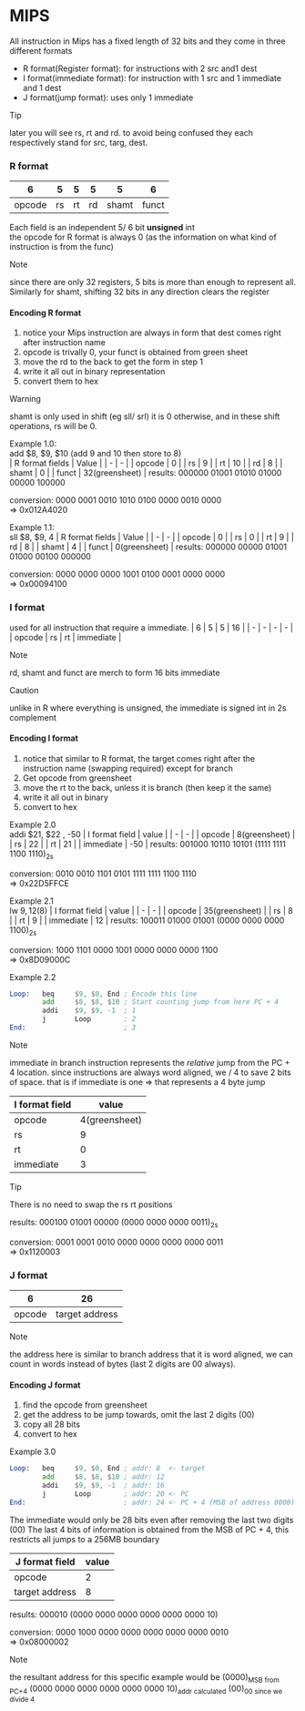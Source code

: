 # MIPS
All instruction in Mips has a fixed length of 32 bits
and they come in three different formats
* R format(Register format): for instructions with 2 src and1 dest
* I format(immediate format): for instruction with 1 src and 1 immediate and 1 dest
* J format(jump format): uses only 1 immediate 

> [!TIP]
> later you will see rs, rt and rd. to avoid being confused
> they each respectively stand for src, targ, dest.

### R format
| 6 | 5 | 5 | 5 | 5 | 6 |
| - | - | - | - | - | - | 
| opcode | rs | rt | rd | shamt | funct | 

Each field is an independent 5/ 6 bit **unsigned** int  <br>
the opcode for R format is always 0 (as the information on
what kind of instruction is from the func)

> [!Note]
> since there are only 32 registers, 5 bits is more than
> enough to represent all. Similarly for shamt, shifting
> 32 bits in any direction clears the register

#### Encoding R format 
1. notice your Mips instruction are always in form that
dest comes right after instruction name
2. opcode is trivally 0, your funct is obtained from green sheet
3. move the rd to the back to get the form in step 1 
4. write it all out in binary representation
5. convert them to hex

> [!WARNING]
> shamt is only used in shift (eg sll/ srl) it is 0
> otherwise, and in these
> shift operations, rs will be 0.

Example 1.0: <br>
add $8, $9, $10 (add 9 and 10 then store to 8) <br>
| R format fields | Value | 
| - | - | 
| opcode | 0 | 
| rs | 9 | 
| rt | 10 | 
| rd | 8 | 
| shamt | 0 | 
| funct | 32(greensheet) |
results: 000000 01001 01010 01000 00000 100000 <br>

conversion: 0000 0001 0010 1010 0100 0000 0010 0000 <br>
=> 0x012A4020 <br>

Example 1.1: <br>
sll $8, $9, 4
| R format fields | Value | 
| - | - | 
| opcode | 0 | 
| rs | 0 | 
| rt | 9 | 
| rd | 8 | 
| shamt | 4 | 
| funct | 0(greensheet) |
results: 000000 00000 01001 01000 00100 000000 <br>

conversion: 0000 0000 0000 1001 0100 0001 0000 0000<br>
=> 0x00094100 <br>

### I format
used for all instruction that require a immediate.
| 6 | 5 | 5 | 16 | 
| - | - | - | - |
| opcode | rs | rt | immediate |

> [!NOTE]
> rd, shamt and funct are merch to form 16 bits immediate

> [!CAUTION]
> unlike in R where everything is unsigned, the immediate is 
> signed int in 2s complement

#### Encoding I format
1. notice that similar to R format, the target comes right
after the instruction name (swapping required) except for 
branch
2. Get opcode from greensheet
3. move the rt to the back, unless it is branch (then keep it the same)
4. write it all out in binary
5. convert to hex

Example 2.0 <br>
addi $21, $22 , -50
| I format field | value | 
| - | - | 
| opcode | 8(greensheet) | 
| rs | 22 | 
| rt | 21 | 
| immediate | -50 |
results: 001000 10110 10101 (1111 1111 1100 1110)<sub>2s</sub> <br> 

conversion: 0010 0010 1101 0101 1111 1111 1100 1110 <br> 
=> 0x22D5FFCE <br>

Example 2.1 <br>
lw $9, 12($8)
| I format field | value | 
| - | - | 
| opcode | 35(greensheet) | 
| rs | 8 | 
| rt | 9 | 
| immediate | 12 |
results: 100011 01000 01001 (0000 0000 0000 1100)<sub>2s</sub> <br>

conversion: 1000 1101 0000 1001 0000 0000 0000 1100 <br>
=> 0x8D09000C <br>

Example 2.2 <br> 
```asm
Loop:   beq     $9, $0, End ; Encode this line
        add     $8, $8, $10 ; Start counting jump from here PC + 4  
        addi    $9, $9, -1  ; 1
        j       Loop        ; 2
End:                        ; 3
```
> [!NOTE]
> immediate in branch instruction represents the *relative* jump from the
> PC + 4 location. since instructions are always word aligned, we / 4 to save
> 2 bits of space. that is if immediate is one => that represents a 4 byte jump

| I format field | value | 
| - | - |
| opcode | 4(greensheet) |
| rs | 9 | 
| rt | 0 | 
| immediate | 3 |
> [!TIP]
> There is no need to swap the rs rt positions

results: 000100 01001 00000 (0000 0000 0000 0011)<sub>2s</sub> <br>

conversion: 0001 0001 0010 0000 0000 0000 0000 0011 <br>
=> 0x1120003 <br>

### J format
| 6| 26 | 
| - | - |
| opcode | target address | 

> [!NOTE]
> the address here is similar to branch address that it is word aligned, we can 
> count in words instead of bytes (last 2 digits are 00 always).

#### Encoding J format
1. find the opcode from greensheet
2. get the address to be jump towards, omit the last 2 digits (00)
3. copy all  28 bits
4. convert to hex

Example 3.0 <br> 
```asm
Loop:   beq     $9, $0, End ; addr: 8  <- target
        add     $8, $8, $10 ; addr: 12 
        addi    $9, $9, -1  ; addr: 16
        j       Loop        ; addr: 20 <- PC
End:                        ; addr: 24 <- PC + 4 (MSB of address 0000)
```
The immediate would only be 28 bits even after removing the last two digits (00)
The last 4 bits of information is obtained from the MSB of PC + 4, this restricts all 
jumps to a 256MB boundary <br>

| J format field | value | 
| - | - | 
| opcode | 2 |
| target address | 8 | 

results: 000010 (0000 0000 0000 0000 0000 0000 10) <br>

conversion: 0000 1000 0000 0000 0000 0000 0000 0010 <br>
=> 0x08000002 <br>

> [!NOTE]
> the resultant address for this specific example would be 
> (0000)<sub>MSB from PC+4</sub> (0000 0000 0000 0000 0000 0000 10)<sub>addr calculated</sub> (00)<sub>00 since we divide 4</sub>


